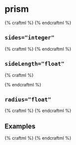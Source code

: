 # prism

{% craftml %}
<craft>
    <prism></prism>
</craft>
{% endcraftml %}


## `sides="integer"`

{% craftml %}
<craft>
  <row spacing="10">
    <prism sides="3"></prism>
    <prism sides="4"></prism>
    <prism sides="5"></prism>
    <prism sides="6"></prism>
    <prism sides="7"></prism>
  </row>
</craft>
{% endcraftml %}

## `sideLength="float"`

{% craftml %}
<craft>
  <col>
    <prism sideLength="10" sides="5"></prism>
    <rectangle width="10" height="10"></rectangle>
  </col>
</craft>
{% endcraftml %}

## `radius="float"`

{% craftml %}
<craft>
  <stack>
    <prism radius="10" sides="5"></prism>
    <circle radius="10"></circle>
  </stack>
</craft>
{% endcraftml %}

## Examples

{% craftml %}
<craft>
  <row spacing="10" l="alignY(100%)">
    <repeat each="n" in="{:[3,5,7,9]:}">
      <col>
        <prism sideLength="10" sides="{:n:}"></prism>
        <cube size="10 50 10"></cube>
      </col>
    </repeat>
  </row>
</craft>
{% endcraftml %}
